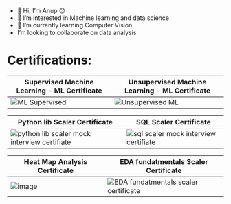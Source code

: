 - 👋 Hi, I’m Anup 😊
- 👀 I’m interested in Machine learning and data science
- 🌱 I’m currently learning Computer Vision
- I’m looking to collaborate on data analysis

# Certifications:    

|     **Supervised Machine Learning - ML Certificate**             |        **Unsupervised Machine Learning - ML Certificate**        |
|-----------------------------------------------------------------|-----------------------------------------------------------------|
| ![ML Supervised](https://github.com/data-skywalker1/data-skywalker1/assets/144556381/cf54a092-fe55-4605-9508-807a6fed99a9) | ![Unsupervised ML](https://github.com/data-skywalker1/data-skywalker1/assets/144556381/bdc715a4-362b-47a4-a767-41776a52b769) |



|     **Python lib Scaler Certificate**                              |                      **SQL Scaler Certificate**                  |  
|-------------------------------------------------------------------|-----------------------------------------------------------------|
| ![python lib scaler mock interview certifiate](https://github.com/data-skywalker1/data-skywalker1/assets/144556381/e828e634-582c-425f-a5f6-308d7855c8a8) | ![sql scaler mock interview certifiate](https://github.com/data-skywalker1/data-skywalker1/assets/144556381/54aa5118-fc00-4b9e-acac-329dd7e6fa39) |

|           **Heat Map Analysis Certificate**                     |          **EDA fundatmentals Scaler Certificate**                |
|-----------------------------------------------------------------|------------------------------------------------------------------|
| ![image](https://github.com/data-skywalker1/data-skywalker1/assets/144556381/b390c2b0-fdae-4680-9cad-3a805746c880) | ![EDA fundatmentals scaler certificate](https://github.com/data-skywalker1/data-skywalker1/assets/144556381/adc53b39-c7aa-4580-8f81-2a16df521e99) |





